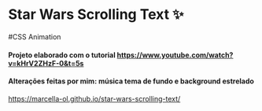 # Star Wars Scrolling Text :sparkles:

#CSS Animation

#### Projeto elaborado com o tutorial https://www.youtube.com/watch?v=kHrV2ZHzF-0&t=5s

#### Alterações feitas por mim: música tema de fundo e background estrelado


https://marcella-ol.github.io/star-wars-scrolling-text/

